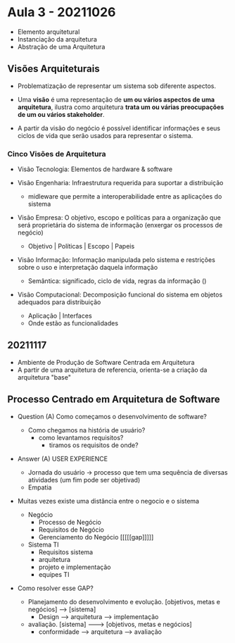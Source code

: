 # Aula 3 - 20211026

- Elemento arquitetural
- Instanciação da arquitetura
- Abstração de uma Arquitetura

## Visões Arquiteturais
- Problematização de representar um sistema sob diferente aspectos.
- Uma **visão** é uma representação de **um ou vários aspectos de uma arquitetura**, ilustra como arquitetura **trata um ou várias preocupações de um ou vários stakeholder**.

- A partir da visão do negócio é possível identificar informações e seus ciclos de vida que serão usados para representar o sistema.

### Cinco Visões de Arquitetura
- Visão Tecnologia: Elementos de hardware & software

- Visão Engenharia: Infraestrutura requerida para suportar a distribuição
    - midleware que permite a interoperabilidade entre as aplicações do sistema

- Visão Empresa: O objetivo, escopo e políticas para a organização que será proprietária do sistema de informação (enxergar os processos de negócio)
    - Objetivo | Políticas | Escopo | Papeis

- Visão Informação: Informação manipulada pelo sistema e restrições sobre o uso e interpretação daquela informação
    - Semântica: significado, ciclo de vida, regras da informação ()

- Visão Computacional: Decomposição funcional do sistema em objetos adequados para distribuição
    - Aplicação | Interfaces
    - Onde estão as funcionalidades

## 20211117
- Ambiente de Produção de Software Centrada em Arquitetura
- A partir de uma arquitetura de referencia, orienta-se a criação da arquitetura "base"

## Processo Centrado em Arquitetura de Software
- Question (A) Como começamos o desenvolvimento de software?
    - Como chegamos na história de usuário?
        - como levantamos requisitos? 
            - tiramos os requisitos de onde?
- Answer (A) USER EXPERIENCE
    - Jornada do usuário -> processo que tem uma sequência de diversas atividades (um fim pode ser objetivad)
    - Empatia

- Muitas vezes existe uma distância entre o negocio e o sistema
    - Negócio
        - Processo de Negócio
        - Requisitos de Negócio
        - Gerenciamento do Negócio
        [[[[[gap]]]]]
    - Sistema TI
        - Requisitos sistema
        - arquitetura
        - projeto e implementação
        - equipes TI

- Como resolver esse GAP?
    - Planejamento do desenvolvimento e evolução. [objetivos, metas e negócios] --> [sistema]
        - Design --> arquitetura --> implementação    
    - avaliação.  [sistema] ---> [objetivos, metas e negócios]
        - conformidade --> arquitetura --> avaliação
